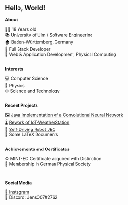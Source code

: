 <h2>Hello, World!</h2>

**About**

👨‍💻 18 Years old <br>
📚 University of Ulm / Software Engineering <br>
🏠 Baden-Württemberg, Germany <br>
🔧 Full Stack Developer <br>
🔧 Web & Application Development, Physical Computing <br>
<br>

**Interests**

💻 Computer Science <br>
🌌 Physics <br>
⚙️ Science and Technology <br>
<br>

**Recent Projects**

🖼️ <a href="https://github.com/JensOstertag/ConvolutionalNeuralNetwork">Java Implementation of a Convolutional Neural Network</a> <br>
🌡️ <a href="https://github.com/JensOstertag/IoT-WeatherStation">Rework of IoT-WeatherStation</a> <br>
🤖 <a href="https://github.com/JensOstertag/JEC">Self-Driving Robot JEC</a> <br>
📃 Some LaTeX Documents <br>
<br>

**Achievements and Certificates**

<!-- **2021** -->

<!-- 📚 Abitur <br> -->
⚙️ MINT-EC Certificate acquired with Distinction <br>
🌌 Membership in German Physical Society <br>

<!-- **2020** -->

<!-- 💻 "Jugend Forscht" Regional Contest (Mathematics / Computer Science) - Second Place <br> -->
<br>

**Social Media**

<a href="https://www.instagram.com/jensostertag/">📸 Instagram</a> <br>
💬 Discord: JensO07#2762
